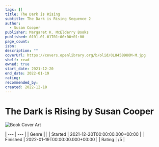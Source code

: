 ```yaml
---
tags: []
title: The Dark is Rising
subtitle: The Dark is Rising Sequence 2
author:
  - Susan Cooper
publisher: Margaret K. McElderry Books
published: 0101-01-01T01:00:00+01:00
page_count: 
isbn: 
description: ""
coverUrl: https://covers.openlibrary.org/b/olid/OL8458980M-M.jpg
shelf: read
owned: true
start_date: 2021-12-20
end_date: 2022-01-19
rating: 
recommended_by: 
created: 2022-12-18
---
```


# The Dark is Rising by Susan Cooper

![Book Cover Art](https://covers.openlibrary.org/b/olid/OL8458980M-M.jpg)


| --- | --- |
| Genre |  |
| Started | 2021-12-20T00:00:00.000+00:00 |
| Finished | 2022-01-19T00:00:00.000+00:00 |
| Rating | /5 |

